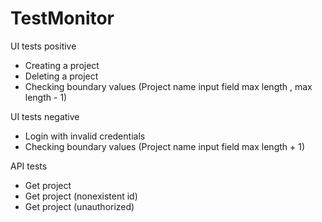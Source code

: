 # TestMonitor

UI tests positive
- Creating a project
- Deleting a project
- Checking boundary values (Project name input field max length , max length - 1)
  
UI tests negative
- Login with invalid credentials
- Checking boundary values (Project name input field max length + 1)

API tests
- Get project
- Get project (nonexistent id)
- Get project (unauthorized)
